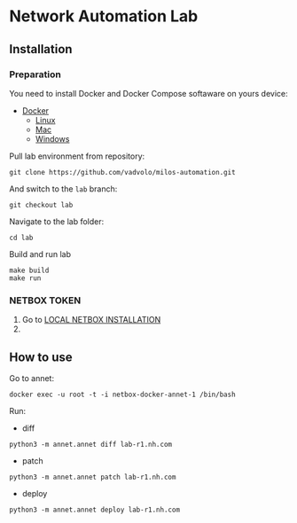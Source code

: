# Network Automation Lab

## Installation

### Preparation

You need to install Docker and Docker Compose softaware on yours device:
- [Docker](https://docs.docker.com/engine/install/)
  - [Linux](https://docs.docker.com/desktop/install/linux/)
  - [Mac](https://docs.docker.com/desktop/install/mac-install/)
  - [Windows](https://docs.docker.com/desktop/install/windows-install/)

Pull lab environment from repository:
```
git clone https://github.com/vadvolo/milos-automation.git
```

And switch to the `lab` branch:
```
git checkout lab
```

Navigate to the lab folder:
```
cd lab
```

Build and run lab
```
make build
make run
```

### NETBOX TOKEN

1. Go to [LOCAL NETBOX INSTALLATION](http://localhost:8000)
2. 

## How to use

Go to annet:
```
docker exec -u root -t -i netbox-docker-annet-1 /bin/bash
```

Run:
- diff
```
python3 -m annet.annet diff lab-r1.nh.com
```
- patch
```
python3 -m annet.annet patch lab-r1.nh.com
```
- deploy
```
python3 -m annet.annet deploy lab-r1.nh.com
```


